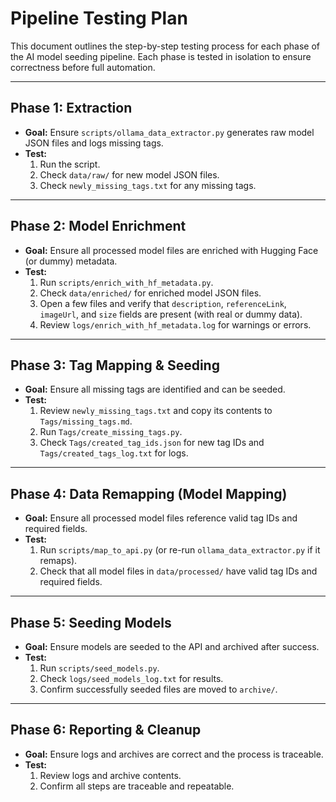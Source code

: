 # Pipeline Testing Plan

This document outlines the step-by-step testing process for each phase of the AI model seeding pipeline. Each phase is tested in isolation to ensure correctness before full automation.

---

## Phase 1: Extraction
- **Goal:** Ensure `scripts/ollama_data_extractor.py` generates raw model JSON files and logs missing tags.
- **Test:**
  1. Run the script.
  2. Check `data/raw/` for new model JSON files.
  3. Check `newly_missing_tags.txt` for any missing tags.

---

## Phase 2: Model Enrichment
- **Goal:** Ensure all processed model files are enriched with Hugging Face (or dummy) metadata.
- **Test:**
  1. Run `scripts/enrich_with_hf_metadata.py`.
  2. Check `data/enriched/` for enriched model JSON files.
  3. Open a few files and verify that `description`, `referenceLink`, `imageUrl`, and `size` fields are present (with real or dummy data).
  4. Review `logs/enrich_with_hf_metadata.log` for warnings or errors.

---

## Phase 3: Tag Mapping & Seeding
- **Goal:** Ensure all missing tags are identified and can be seeded.
- **Test:**
  1. Review `newly_missing_tags.txt` and copy its contents to `Tags/missing_tags.md`.
  2. Run `Tags/create_missing_tags.py`.
  3. Check `Tags/created_tag_ids.json` for new tag IDs and `Tags/created_tags_log.txt` for logs.

---

## Phase 4: Data Remapping (Model Mapping)
- **Goal:** Ensure all processed model files reference valid tag IDs and required fields.
- **Test:**
  1. Run `scripts/map_to_api.py` (or re-run `ollama_data_extractor.py` if it remaps).
  2. Check that all model files in `data/processed/` have valid tag IDs and required fields.

---

## Phase 5: Seeding Models
- **Goal:** Ensure models are seeded to the API and archived after success.
- **Test:**
  1. Run `scripts/seed_models.py`.
  2. Check `logs/seed_models_log.txt` for results.
  3. Confirm successfully seeded files are moved to `archive/`.

---

## Phase 6: Reporting & Cleanup
- **Goal:** Ensure logs and archives are correct and the process is traceable.
- **Test:**
  1. Review logs and archive contents.
  2. Confirm all steps are traceable and repeatable.
